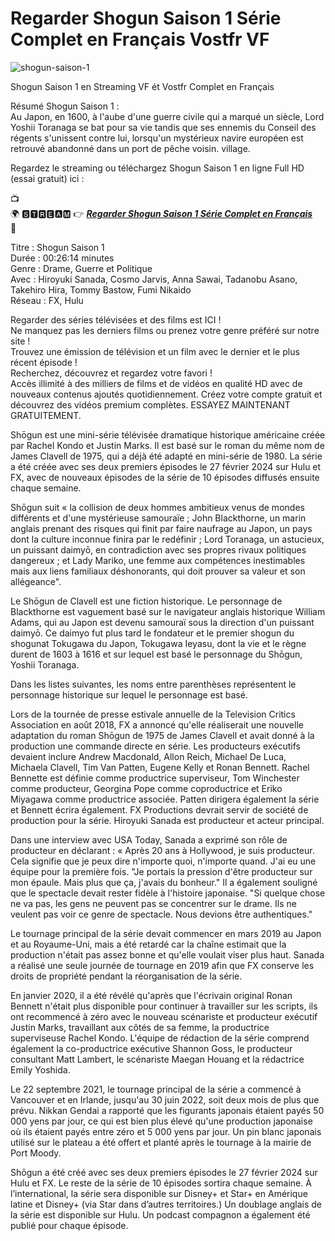 # Regarder Shogun Saison 1 Série Complet en Français Vostfr VF

![shogun-saison-1](https://github.com/shogun-saison-1-serie-complet/.github/assets/163600376/141b005e-f373-4acf-97cd-bef293e65bb6)

Shogun Saison 1 en Streaming VF ét Vostfr Complet en Français

Résumé Shogun Saison 1 :<br/>
Au Japon, en 1600, à l'aube d'une guerre civile qui a marqué un siècle, Lord Yoshii Toranaga se bat pour sa vie tandis que ses ennemis du Conseil des régents s'unissent contre lui, lorsqu'un mystérieux navire européen est retrouvé abandonné dans un port de pêche voisin. village.

Regardez le streaming ou téléchargez Shogun Saison 1 en ligne Full HD (essai gratuit) ici :

📺<br/>
🌍 🆂🆃🆁🅴🅰🅼 👉   ***[Regarder Shogun Saison 1 Série Complet en Français](https://cutt.ly/Xw2mViKM)***<br/>
📱

Titre : Shogun Saison 1<br/>
Durée : 00:26:14 minutes<br/>
Genre : Drame, Guerre et Politique<br/>
Avec : Hiroyuki Sanada, Cosmo Jarvis, Anna Sawai, Tadanobu Asano, Takehiro Hira, Tommy Bastow, Fumi Nikaido<br/>
Réseau : FX, Hulu<br/>

Regarder des séries télévisées et des films est ICI !<br/>
Ne manquez pas les derniers films ou prenez votre genre préféré sur notre site !<br/>
Trouvez une émission de télévision et un film avec le dernier et le plus récent épisode !<br/>
Recherchez, découvrez et regardez votre favori !<br/>
Accès illimité à des milliers de films et de vidéos en qualité HD avec de nouveaux contenus ajoutés quotidiennement. Créez votre compte gratuit et découvrez des vidéos premium complètes. ESSAYEZ MAINTENANT GRATUITEMENT.<br/>

Shōgun est une mini-série télévisée dramatique historique américaine créée par Rachel Kondo et Justin Marks. Il est basé sur le roman du même nom de James Clavell de 1975, qui a déjà été adapté en mini-série de 1980. La série a été créée avec ses deux premiers épisodes le 27 février 2024 sur Hulu et FX, avec de nouveaux épisodes de la série de 10 épisodes diffusés ensuite chaque semaine.

Shōgun suit « la collision de deux hommes ambitieux venus de mondes différents et d'une mystérieuse samouraïe ; John Blackthorne, un marin anglais prenant des risques qui finit par faire naufrage au Japon, un pays dont la culture inconnue finira par le redéfinir ; Lord Toranaga, un astucieux, un puissant daimyō, en contradiction avec ses propres rivaux politiques dangereux ; et Lady Mariko, une femme aux compétences inestimables mais aux liens familiaux déshonorants, qui doit prouver sa valeur et son allégeance".

Le Shōgun de Clavell est une fiction historique. Le personnage de Blackthorne est vaguement basé sur le navigateur anglais historique William Adams, qui au Japon est devenu samouraï sous la direction d'un puissant daimyō. Ce daimyo fut plus tard le fondateur et le premier shogun du shogunat Tokugawa du Japon, Tokugawa Ieyasu, dont la vie et le règne durent de 1603 à 1616 et sur lequel est basé le personnage du Shōgun, Yoshii Toranaga.

Dans les listes suivantes, les noms entre parenthèses représentent le personnage historique sur lequel le personnage est basé.

Lors de la tournée de presse estivale annuelle de la Television Critics Association en août 2018, FX a annoncé qu'elle réaliserait une nouvelle adaptation du roman Shōgun de 1975 de James Clavell et avait donné à la production une commande directe en série. Les producteurs exécutifs devaient inclure Andrew Macdonald, Allon Reich, Michael De Luca, Michaela Clavell, Tim Van Patten, Eugene Kelly et Ronan Bennett. Rachel Bennette est définie comme productrice superviseur, Tom Winchester comme producteur, Georgina Pope comme coproductrice et Eriko Miyagawa comme productrice associée. Patten dirigera également la série et Bennett écrira également. FX Productions devrait servir de société de production pour la série. Hiroyuki Sanada est producteur et acteur principal.

Dans une interview avec USA Today, Sanada a exprimé son rôle de producteur en déclarant : « Après 20 ans à Hollywood, je suis producteur. Cela signifie que je peux dire n'importe quoi, n'importe quand. J'ai eu une équipe pour la première fois. "Je portais la pression d'être producteur sur mon épaule. Mais plus que ça, j'avais du bonheur." Il a également souligné que le spectacle devait rester fidèle à l'histoire japonaise. "Si quelque chose ne va pas, les gens ne peuvent pas se concentrer sur le drame. Ils ne veulent pas voir ce genre de spectacle. Nous devions être authentiques."

Le tournage principal de la série devait commencer en mars 2019 au Japon et au Royaume-Uni, mais a été retardé car la chaîne estimait que la production n'était pas assez bonne et qu'elle voulait viser plus haut. Sanada a réalisé une seule journée de tournage en 2019 afin que FX conserve les droits de propriété pendant la réorganisation de la série.

En janvier 2020, il a été révélé qu'après que l'écrivain original Ronan Bennett n'était plus disponible pour continuer à travailler sur les scripts, ils ont recommencé à zéro avec le nouveau scénariste et producteur exécutif Justin Marks, travaillant aux côtés de sa femme, la productrice superviseuse Rachel Kondo. L'équipe de rédaction de la série comprend également la co-productrice exécutive Shannon Goss, le producteur consultant Matt Lambert, le scénariste Maegan Houang et la rédactrice Emily Yoshida.

Le 22 septembre 2021, le tournage principal de la série a commencé à Vancouver et en Irlande, jusqu'au 30 juin 2022, soit deux mois de plus que prévu. Nikkan Gendai a rapporté que les figurants japonais étaient payés 50 000 yens par jour, ce qui est bien plus élevé qu'une production japonaise où ils étaient payés entre zéro et 5 000 yens par jour. Un pin blanc japonais utilisé sur le plateau a été offert et planté après le tournage à la mairie de Port Moody.

Shōgun a été créé avec ses deux premiers épisodes le 27 février 2024 sur Hulu et FX. Le reste de la série de 10 épisodes sortira chaque semaine. À l’international, la série sera disponible sur Disney+ et Star+ en Amérique latine et Disney+ (via Star dans d’autres territoires.) Un doublage anglais de la série est disponible sur Hulu. Un podcast compagnon a également été publié pour chaque épisode.
